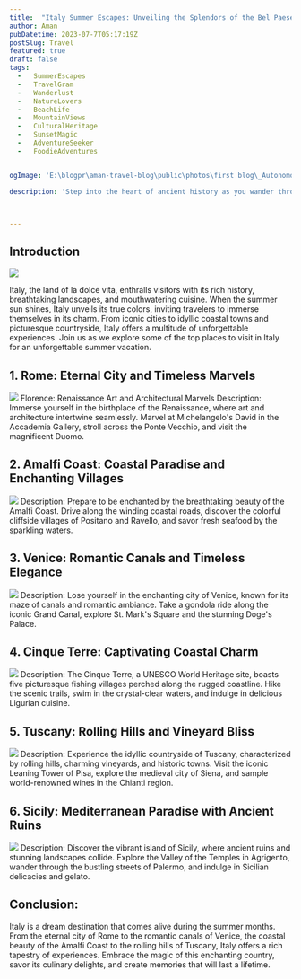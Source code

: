 ```yaml
---
title:  "Italy Summer Escapes: Unveiling the Splendors of the Bel Paese"
author: Aman
pubDatetime: 2023-07-7T05:17:19Z
postSlug: Travel
featured: true
draft: false
tags:
  -   SummerEscapes
  -   TravelGram
  -   Wanderlust
  -   NatureLovers
  -   BeachLife
  -   MountainViews
  -   CulturalHeritage
  -   SunsetMagic
  -   AdventureSeeker
  -   FoodieAdventures


ogImage: 'E:\blogpr\aman-travel-blog\public\photos\first blog\_Autonomous Wea 0.png'

description: 'Step into the heart of ancient history as you wander through Rome's grandeur. Explore iconic landmarks like the Colosseum and Roman Forum, be captivated by the artistic treasures in the Vatican City, and toss a coin into the Trevi Fountain for a wish.'



---
```

## Introduction

![](https://travellersworldwide.com/wp-content/uploads/2023/03/Shutterstock_1603419826.jpg.webp)

Italy, the land of la dolce vita, enthralls visitors with its rich history, breathtaking landscapes, and mouthwatering cuisine. When the summer sun shines, Italy unveils its true colors, inviting travelers to immerse themselves in its charm. From iconic cities to idyllic coastal towns and picturesque countryside, Italy offers a multitude of unforgettable experiences. Join us as we explore some of the top places to visit in Italy for an unforgettable summer vacation.

## 1. Rome: Eternal City and Timeless Marvels
![](https://thesisterswhovoyage.com/wp-content/uploads/2023/05/rome-the-eternal-city.jpg)
Florence: Renaissance Art and Architectural Marvels
Description: Immerse yourself in the birthplace of the Renaissance, where art and architecture intertwine seamlessly. Marvel at Michelangelo's David in the Accademia Gallery, stroll across the Ponte Vecchio, and visit the magnificent Duomo.

## 2. Amalfi Coast: Coastal Paradise and Enchanting Villages
![](https://cdn.kimkim.com/files/a/content_articles/featured_photos/7f00acd34f56ee646fd313396644e2f29d2d2f86/big-103979b2d7f349ad4cbb6349581f1230.jpg)
Description: Prepare to be enchanted by the breathtaking beauty of the Amalfi Coast. Drive along the winding coastal roads, discover the colorful cliffside villages of Positano and Ravello, and savor fresh seafood by the sparkling waters.

## 3. Venice: Romantic Canals and Timeless Elegance
![](https://lp-cms-production.imgix.net/2021-06/GettyRF_543346423.jpg)
Description: Lose yourself in the enchanting city of Venice, known for its maze of canals and romantic ambiance. Take a gondola ride along the iconic Grand Canal, explore St. Mark's Square and the stunning Doge's Palace.

## 4. Cinque Terre: Captivating Coastal Charm
![](https://workation.com/wp-content/uploads/2023/02/sung-jin-cho-Y385ogps3-E-unsplash.jpg)
Description: The Cinque Terre, a UNESCO World Heritage site, boasts five picturesque fishing villages perched along the rugged coastline. Hike the scenic trails, swim in the crystal-clear waters, and indulge in delicious Ligurian cuisine.

## 5. Tuscany: Rolling Hills and Vineyard Bliss
![](https://eternalarrival.com/wp-content/uploads/2023/03/tuscany-road-trip-shutterstock_2230415385.jpg)
Description: Experience the idyllic countryside of Tuscany, characterized by rolling hills, charming vineyards, and historic towns. Visit the iconic Leaning Tower of Pisa, explore the medieval city of Siena, and sample world-renowned wines in the Chianti region.

## 6. Sicily: Mediterranean Paradise with Ancient Ruins
![](https://www.paesana.com/hubfs/Blog/Sicily%20Italy%20landscape%20with%20water%20and%20homes%20in%20background.jpg)
Description: Discover the vibrant island of Sicily, where ancient ruins and stunning landscapes collide. Explore the Valley of the Temples in Agrigento, wander through the bustling streets of Palermo, and indulge in Sicilian delicacies and gelato.

## Conclusion:
Italy is a dream destination that comes alive during the summer months. From the eternal city of Rome to the romantic canals of Venice, the coastal beauty of the Amalfi Coast to the rolling hills of Tuscany, Italy offers a rich tapestry of experiences. Embrace the magic of this enchanting country, savor its culinary delights, and create memories that will last a lifetime.

